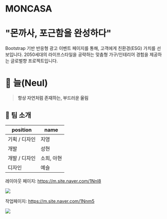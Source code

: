 # MONCASA
# "몬까사, 포근함을 완성하다"
Bootstrap 기반 반응형 광고 이벤트 페이지를 통해, 고객에게 친환경(ESG) 가치를 선보입니다.
2050세대의 라이프스타일을 공략하는 맞춤형 가구/인테리어 경험을 제공하는 글로벌향 프로젝트입니다.

# 🌿 늘(Neul)
> **항상 자연처럼 존재하는, 부드러운 울림** 

## 💫 팀 소개
| position | name |
|------------------|----------------|
| 기획 / 디자인 | 지영 |
| 개발 | 성현 |
| 개발 / 디자인 | 소희, 아현 |
| 디자인 | 예슬 |

레이아웃 페이지: https://m.site.naver.com/1Nnl8

<img src="https://mun-sunghyun.github.io/moncasa_signature_webapp/infor/layout.png">

작업페이지: https://m.site.naver.com/1Nnm5

<img src="https://mun-sunghyun.github.io/moncasa_signature_webapp/infor/UXUI.png">
